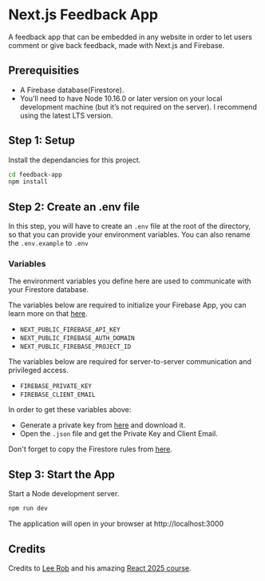 # Next.js Feedback App

A feedback app that can be embedded in any website in order to let users comment or give back feedback, made with Next.js and Firebase.

## Prerequisities

- A Firebase database(Firestore).
- You’ll need to have Node 10.16.0 or later version on your local development machine (but it’s not required on the server). I recommend using the latest LTS version.

## Step 1: Setup

Install the dependancies for this project.

```sh
cd feedback-app
npm install
```

## Step 2: Create an .env file

In this step, you will have to create an `.env` file at the root of the directory, so that you can provide your environment variables. You can also rename the `.env.example` to `.env`

### Variables

The environment variables you define here are used to communicate with your Firestore database.

The variables below are required to initialize your Firebase App, you can learn more on that [here](https://firebase.google.com/docs/firestore/quickstart?authuser=0#initialize).

- `NEXT_PUBLIC_FIREBASE_API_KEY`
- `NEXT_PUBLIC_FIREBASE_AUTH_DOMAIN`
- `NEXT_PUBLIC_FIREBASE_PROJECT_ID`

The variables below are required for server-to-server communication and privileged access.

- `FIREBASE_PRIVATE_KEY`
- `FIREBASE_CLIENT_EMAIL`

In order to get these variables above:

- Generate a private key from [here](https://console.firebase.google.com/project/feedback-app-ebcef/settings/serviceaccounts/adminsdk) and download it.
- Open the `.json` file and get the Private Key and Client Email.

Don't forget to copy the Firestore rules from [here](firestore.rules).

## Step 3: Start the App

Start a Node development server.

```sh
npm run dev
```

The application will open in your browser at http://localhost:3000

## Credits

Credits to [Lee Rob] and his amazing [React 2025 course].

[lee rob]: https://twitter.com/leeerob
[react 2025 course]: https://react2025.com/
